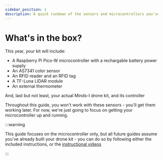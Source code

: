 ```yaml
---
sidebar_position: 1
description: A quick rundown of the sensors and microcontrollers you've recieved in your kit.
---
```


# What's in the box?

This year, your kit will include:

- A Raspberry Pi Pico-W microcontroller with a rechargable battery power supply
- An AS7341 color sensor
- An RFID reader and an RFID tag
- A TF-Luna LIDAR module
- An external thermometer

And, last but not least, your actual Minds-I drone kit, and its controller

Throughout this guide, you won't work with these sensors - you'll get them working later. For now, we're just going to focus on getting your microcontroller up and running.

:::warning

This guide focuses on the microcontroller only, but all future guides assume you've already built your drone kit - you can do so by following either the included instructions, or the [instructional videos](/assembly)

:::
